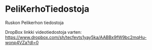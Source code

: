 # PeliKerhoTiedostoja
Ruskon Pelikerhon tiedostoja

DropBox linkki videotiedostoja varten:
https://www.dropbox.com/sh/tecfevts1yay5ka/AABBx9fW9bc2mqHu-wonp4VZa?dl=0
